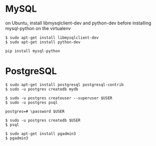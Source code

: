 MySQL
=========
on Ubuntu, install libmysqlclient-dev and python-dev before installing mysql-python on the virtualenv
```
$ sudo apt-get install libmysqlclient-dev
$ sudo apt-get install python-dev
```

```
pip install mysql-python
```

PostgreSQL
=========
```
$ sudo apt-get install postgresql postgresql-contrib
$ sudo -u postgres createdb mydb

$ sudo -u postgres createuser --superuser $USER
$ sudo -u postgres psql

postgres=# \password $USER

$ sudo -u postgres createdb $USER
$ psql

$ sudo apt-get install pgadmin3
$ pgadmin3
```
